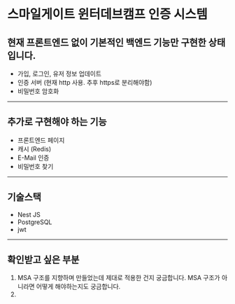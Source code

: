 스마일게이트 윈터데브캠프 인증 시스템
==================================

현재 프론트엔드 없이 기본적인 백엔드 기능만 구현한 상태입니다.
-------------------------
* 가입, 로그인, 유저 정보 업데이트
* 인증 서버 (현재 http 사용. 추후 https로 분리해야함)
* 비밀번호 암호화
***
추가로 구현해야 하는 기능
-----------------
* 프론트엔드 페이지
* 캐시 (Redis)
* E-Mail 인증
* 비밀번호 찾기
***

기술스택
--------
* Nest JS
* PostgreSQL
* jwt
***

확인받고 싶은 부분
-----------------
1. MSA 구조를 지향하며 만들었는데 제대로 적용한 건지 궁금합니다. MSA 구조가 아니라면 어떻게 해야하는지도 궁금합니다.
2. 
